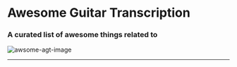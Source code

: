 # Awesome Guitar Transcription

### A curated list of awesome things related to

![awsome-agt-image](https://user-images.githubusercontent.com/34692520/64824341-44161d00-d5a9-11e9-8821-9f4416d4d8f9.png)

---
